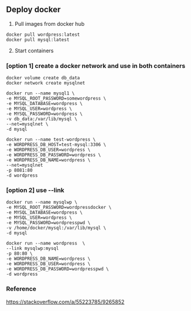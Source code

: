 ## Deploy docker
1. Pull images from docker hub  
```
docker pull wordpress:latest
docker pull mysql:latest
```

2. Start containers  
### [option 1] create a docker network and use in both containers
```
docker volume create db_data
docker network create mysqlnet

docker run --name mysql1 \
-e MYSQL_ROOT_PASSWORD=somewordpress \
-e MYSQL_DATABASE=wordpress \
-e MYSQL_USER=wordpress \
-e MYSQL_PASSWORD=wordpress \
-v db_data:/var/lib/mysql \
--net=mysqlnet \
-d mysql

docker run --name test-wordpress \
-e WORDPRESS_DB_HOST=test-mysql:3306 \
-e WORDPRESS_DB_USER=wordpress \
-e WORDPRESS_DB_PASSWORD=wordpress \
-e WORDPRESS_DB_NAME=wordpress \
--net=mysqlnet 
-p 8081:80 
-d wordpress
```

### [option 2] use --link
```
docker run --name mysqlwp \
-e MYSQL_ROOT_PASSWORD=wordpressdocker \
-e MYSQL_DATABASE=wordpress \
-e MYSQL_USER=wordpress \
-e MYSQL_PASSWORD=wordpresspwd \
-v /home/docker/mysql:/var/lib/mysql \
-d mysql

docker run --name wordpress  \
--link mysqlwp:mysql 
-p 80:80 \
-e WORDPRESS_DB_NAME=wordpress \
-e WORDPRESS_DB_USER=wordpress \
-e WORDPRESS_DB_PASSWORD=wordpresspwd \
-d wordpress
```

### Reference
https://stackoverflow.com/a/55223785/9265852
